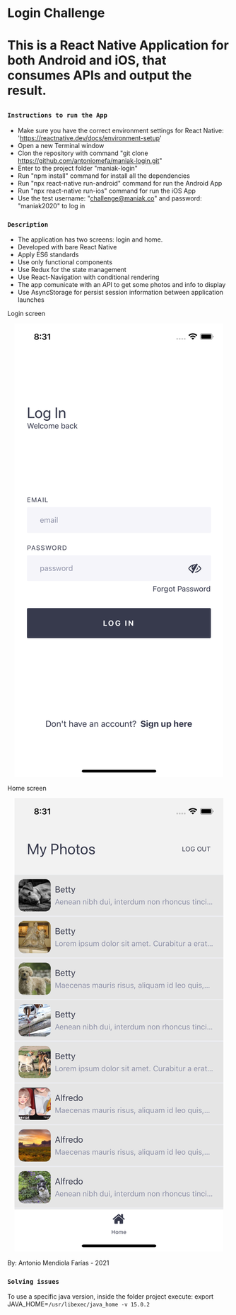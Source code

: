 <h1>Login Challenge<h1>

This is a React Native Application for both Android and iOS, that consumes APIs and output the result.

### `Instructions to run the App`

- Make sure you have the correct environment settings for React Native: 'https://reactnative.dev/docs/environment-setup'
- Open a new Terminal window
- Clon the repository with command "git clone https://github.com/antoniomefa/maniak-login.git"
- Enter to the project folder "maniak-login"
- Run "npm install" command for install all the dependencies
- Run "npx react-native run-android" command for run the Android App
- Run "npx react-native run-ios" command for run the iOS App
- Use the test username: "challenge@maniak.co" and password: "maniak2020" to log in

### `Description`

- The application has two screens: login and home.
- Developed with bare React Native
- Apply ES6 standards
- Use only functional components
- Use Redux for the state management
- Use React-Navigation with conditional rendering
- The app comunicate with an API to get some photos and info to display
- Use AsyncStorage for persist session information between application launches

Login screen

<p align="center"><img src="assets/img/login.png"/></p>

Home screen

<p align="center"><img src="assets/img/home.png"/></p>

By: Antonio Mendiola Farías - 2021


### `Solving issues`

To use a specific java version, inside the folder project execute:
export JAVA_HOME=`/usr/libexec/java_home -v 15.0.2`
